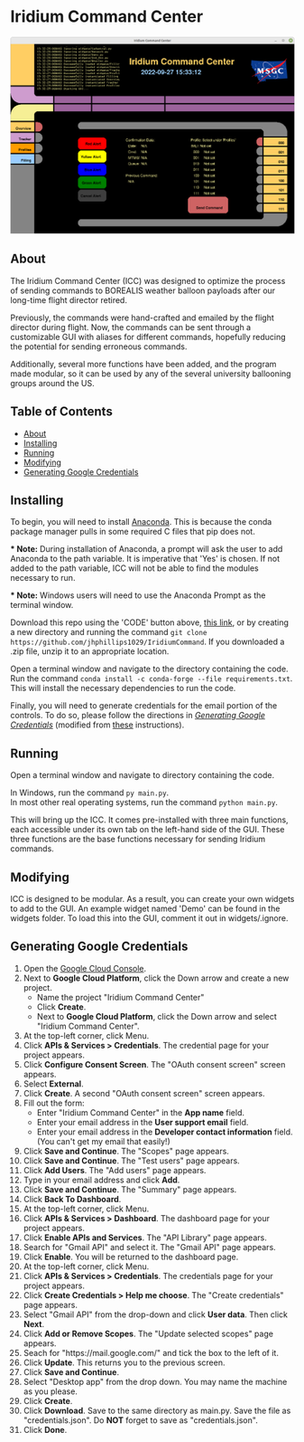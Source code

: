 # Iridium Command Center

![](/images/FrontPage.png?raw=true)

## About

The Iridium Command Center (ICC) was designed to optimize the process of sending commands to BOREALIS weather balloon payloads after our long-time flight director retired.

Previously, the commands were hand-crafted and emailed by the flight director during flight. Now, the commands can be sent through a customizable GUI with aliases for different commands, hopefully reducing the potential for sending erroneous commands.

Additionally, several more functions have been added, and the program made modular, so it can be used by any of the several university ballooning groups around the US.

## Table of Contents
* [About](#about)
* [Installing](#installing)
* [Running](#running)
* [Modifying](#modifying)
* [Generating Google Credentials](#generating-google-credentials)

## Installing

To begin, you will need to install [Anaconda](https://docs.anaconda.com/anaconda/install/index.html). This is because the conda package manager pulls in some required C files that pip does not.

<b>* Note:</b> During installation of Anaconda, a prompt will ask the user to add Anaconda to the path variable. It is imperative that 'Yes' is chosen. If not added to the path variable, ICC will not be able to find the modules necessary to run.

<b>* Note:</b> Windows users will need to use the Anaconda Prompt as the terminal window.

Download this repo using the 'CODE' button above, [this link](https://codeload.github.com/jhphillips1029/IridiumCommand/zip/refs/heads/master), or by creating a new directory and running the command `git clone https://github.com/jhphillips1029/IridiumCommand`. If you downloaded a .zip file, unzip it to an appropriate location.

Open a terminal window and navigate to the directory containing the code. Run the command `conda install -c conda-forge --file requirements.txt`. This will install the necessary dependencies to run the code.

Finally, you will need to generate credentials for the email portion of the controls. To do so, please follow the directions in <i>[Generating Google Credentials](#generating-google-credentials)</i> (modified from [these](https://developers.google.com/workspace/guides/create-credentials#desktop) instructions).


## Running

Open a terminal window and navigate to directory containing the code.

In Windows, run the command `py main.py`.<br>
In most other real operating systems, run the command `python main.py`.

This will bring up the ICC. It comes pre-installed with three main functions, each accessible under its own tab on the left-hand side of the GUI. These three functions are the base functions necessary for sending Iridium commands.

## Modifying

ICC is designed to be modular. As a result, you can create your own widgets to add to the GUI. An example widget named 'Demo' can be found in the widgets folder. To load this into the GUI, comment it out in widgets/.ignore.

## Generating Google Credentials

1. Open the [Google Cloud Console](https://console.cloud.google.com/).
2. Next to <b>Google Cloud Platform</b>, click the Down arrow and create a new project.
    * Name the project "Iridium Command Center"
    * Click <b>Create</b>.
    * Next to <b>Google Cloud Platform</b>, click the Down arrow and select "Iridium Command Center".
3. At the top-left corner, click Menu.
4. Click <b>APIs & Services > Credentials</b>. The credential page for your project appears.
5. Click <b>Configure Consent Screen</b>. The "OAuth consent screen" screen appears.
6. Select <b>External</b>.
7. Click <b>Create</b>. A second "OAuth consent screen" screen appears.
8. Fill out the form:
    * Enter "Iridium Command Center" in the <b>App name</b> field.
    * Enter your email address in the <b>User support email</b> field.
    * Enter your email address in the <b>Developer contact information</b> field. (You can't get my email that easily!)
9. Click <b>Save and Continue</b>. The "Scopes" page appears.
10. Click <b>Save and Continue</b>. The "Test users" page appears.
11. Click <b>Add Users</b>. The "Add users" page appears.
12. Type in your email address and click <b>Add</b>.
13. Click <b>Save and Continue</b>. The "Summary" page appears.
14. Click <b>Back To Dashboard</b>.
15. At the top-left corner, click Menu.
16. Click <b>APIs & Services > Dashboard</b>. The dashboard page for your project appears.
17. Click <b>Enable APIs and Services</b>. The "API Library" page appears.
18. Search for "Gmail API" and select it. The "Gmail API" page appears.
19. Click <b>Enable</b>. You will be returned to the dashboard page.
20. At the top-left corner, click Menu.
21. Click <b>APIs & Services > Credentials</b>. The credentials page for your project appears.
22. Click <b>Create Credentials > Help me choose</b>. The "Create credentials" page appears.
23. Select "Gmail API" from the drop-down and click <b>User data</b>. Then click <b>Next</b>.
24. Click <b>Add or Remove Scopes</b>. The "Update selected scopes" page appears.
25. Seach for "ht<span>tps://</span>ma<span>il.go</span>ogle.c<span>om/</span>" and tick the box to the left of it.
26. Click <b>Update</b>. This returns you to the previous screen.
27. Click <b>Save and Continue</b>.
28. Select "Desktop app" from the drop down. You may name the machine as you please.
29. Click <b>Create</b>.
30. Click <b>Download</b>. Save to the same directory as ma<span>in.p</span>y. Save the file as "credentials.json". Do <strong>NOT</strong> forget to save as "credentials.json".
31. Click <b>Done</b>.
